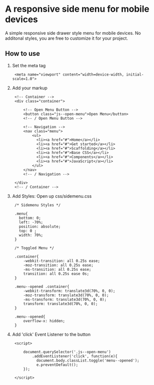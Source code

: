 # A responsive side menu for mobile devices

A simple responsive side drawer style menu for mobile devices. No additonal styles, you are free to customize it for your project.

## How to use

1. Set the meta tag

		<meta name="viewport" content="width=device-width, initial-scale=1.0">
		
2. Add your markup
		
		<!-- Container -->
  		<div class="container">
    
    		<!-- Open Menu Button -->
	    	<button class="js--open-menu">Open Menu</button>
	    	<!-- / Open Menu Button -->
    	 
		    <!-- Navigation -->    		
    		<nav class="menu">
		        <ul>
        		  <li><a href="#">Home</a></li>
		          <li><a href="#">Get started</a></li>
        		  <li><a href="#">Scaffolding</a></li>
		          <li><a href="#">Base CSS</a></li>
        		  <li><a href="#">Components</a></li>
		          <li><a href="#">JavaScript</a></li>
        		</ul>
		    </nav>
		    <!-- / Navigation -->
		    
		</div>
		<!-- / Container -->
		
3. Add Styles: Open up css/sidemenu.css
		
		/* Sidemenu Styles */

		.menu{
		  bottom: 0;
		  left: -70%;
		  position: absolute;
		  top: 0 ;
		  width: 70%;
		}

		/* Toggled Menu */

		.container{
			-webkit-transition: all 0.25s ease;
			-moz-transition: all 0.25s ease;
			-ms-transition: all 0.25s ease;
			transition: all 0.25s ease 0s;
		}

		.menu--opened .container{
			-webkit-transform: translate3d(70%, 0, 0);
			-moz-transform: translate3d(70%, 0, 0);
			-ms-transform: translate3d(70%, 0, 0);
			transform: translate3d(70%, 0, 0);
		}

		.menu--opened{
			overflow-x: hidden;
		}

4. Add 'click' Event Listener to the button

		<script>

			document.querySelector('.js--open-menu')
				.addEventListener('click', function(e){
				  document.body.classList.toggle('menu--opened');
				  e.preventDefault();
			});

		</script>